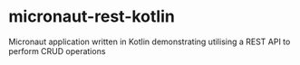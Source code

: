# micronaut-rest-kotlin
Micronaut application written in Kotlin demonstrating utilising a REST API to perform CRUD operations
